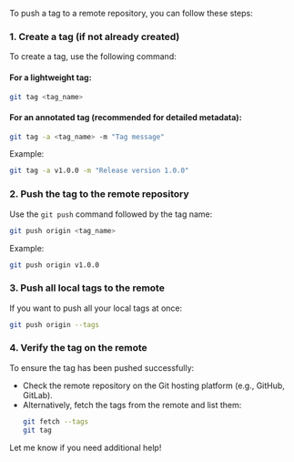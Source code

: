 To push a tag to a remote repository, you can follow these steps:

### 1. **Create a tag (if not already created)**

To create a tag, use the following command:

#### For a lightweight tag:

```bash
git tag <tag_name>
```

#### For an annotated tag (recommended for detailed metadata):

```bash
git tag -a <tag_name> -m "Tag message"
```

Example:

```bash
git tag -a v1.0.0 -m "Release version 1.0.0"
```

### 2. **Push the tag to the remote repository**

Use the `git push` command followed by the tag name:

```bash
git push origin <tag_name>
```

Example:

```bash
git push origin v1.0.0
```

### 3. **Push all local tags to the remote**

If you want to push all your local tags at once:

```bash
git push origin --tags
```

### 4. **Verify the tag on the remote**

To ensure the tag has been pushed successfully:

- Check the remote repository on the Git hosting platform (e.g., GitHub, GitLab).
- Alternatively, fetch the tags from the remote and list them:
  ```bash
  git fetch --tags
  git tag
  ```

Let me know if you need additional help!
